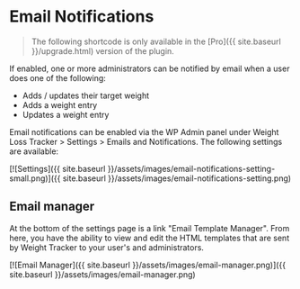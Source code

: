 # Email Notifications

> The following shortcode is only available in the [Pro]({{ site.baseurl }}/upgrade.html) version of the plugin.

If enabled, one or more administrators can be notified by email when a user does one of the following:

-   Adds / updates their target weight
-   Adds a weight entry
-   Updates a weight entry

Email notifications can be enabled via the WP Admin panel under Weight Loss Tracker > Settings > Emails and Notifications. The following settings are available:

[![Settings]({{ site.baseurl }}/assets/images/email-notifications-setting-small.png)]({{ site.baseurl }}/assets/images/email-notifications-setting.png)

## Email manager

At the bottom of the settings page is a link "Email Template Manager". From here, you have the ability to view and edit the HTML templates that are sent by Weight Tracker to your user's and administrators.

[![Email Manager]({{ site.baseurl }}/assets/images/email-manager.png)]({{ site.baseurl }}/assets/images/email-manager.png)

